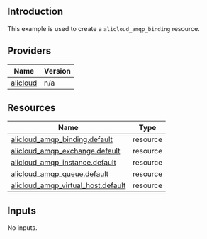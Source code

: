 <!-- BEGIN_TF_DOCS -->
## Introduction

This example is used to create a `alicloud_amqp_binding` resource.

## Providers

| Name | Version |
|------|---------|
| <a name="provider_alicloud"></a> [alicloud](#provider\_alicloud) | n/a |

## Resources

| Name | Type |
|------|------|
| [alicloud_amqp_binding.default](https://registry.terraform.io/providers/aliyun/alicloud/latest/docs/resources/amqp_binding) | resource |
| [alicloud_amqp_exchange.default](https://registry.terraform.io/providers/aliyun/alicloud/latest/docs/resources/amqp_exchange) | resource |
| [alicloud_amqp_instance.default](https://registry.terraform.io/providers/aliyun/alicloud/latest/docs/resources/amqp_instance) | resource |
| [alicloud_amqp_queue.default](https://registry.terraform.io/providers/aliyun/alicloud/latest/docs/resources/amqp_queue) | resource |
| [alicloud_amqp_virtual_host.default](https://registry.terraform.io/providers/aliyun/alicloud/latest/docs/resources/amqp_virtual_host) | resource |

## Inputs

No inputs.
<!-- END_TF_DOCS -->    